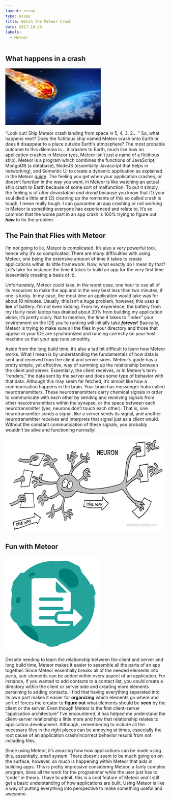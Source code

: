 ```yaml
---
layout: essay
type: essay
title: Watch the Meteor Crash
date: 2017-10-26
labels:
  - Meteor
---
```


## What happens in a crash 

<img class="ui medium left floated rounded image" width="300" src="../images/meteorhitearth.jpg">

“Look out! Ship Meteor crash landing from space in 5, 4, 3, 2… ” So, what happens next? Does the fictitious ship named Meteor crash onto Earth or does it disappear to a place outside Earth’s atmosphere? The most probable outcome to this dilemma is... it crashes to Earth, much like how an application crashes in Meteor (yes, Meteor isn’t just a name of a fictitious ship). Meteor is a program which combines the functions of JavaScript, MongoDB (a database), NodeJS (essentially Javascript that helps in networking), and Semantic UI to create a dynamic application as explained in the Meteor [guide](https://guide.meteor.com/). The feeling you get when your application crashes, or doesn’t function in the way you want, in Meteor is like watching an actual ship crash to Earth because of some sort of malfunction. To put it simply, the feeling is of *utter devastation and dread* because you know that (1) your soul died a little and (2) cleaning up the remnants of this so called crash is tough, I mean really tough. I can guarantee an app crashing or not working in Meteor is something everyone has experienced and relate to. It’s so common that the worse part in an app crash is 100% trying to figure out **_how_** to fix the problem. 

## The Pain that Flies with Meteor

I’m not going to lie, Meteor is complicated. It’s also a very powerful tool, hence why it’s so complicated. There are *many* difficulties with using Meteor, one being the extensive amount of time it takes to create applications within its little framework. Now, what exactly do I mean by that? Let’s take for instance the time it takes to build an app for the very first time (essentially creating a basis of it). 

Unfortunately, Meteor could take, in the worst case, one hour to use all of its resources to make the app and in the very best less than two minutes, if one is lucky. In my case, the most time an application would take was for about 10 minutes. Usually, this isn’t a huge problem, however, this uses **_a ton_** of battery. I’m not even kidding. From my experience, the battery from my (fairly new) laptop has drained about 20% from building my application alone; it’s pretty scary. Not to mention, the time it takes to “index” your environment on the IDE you’re running will initially take **_forever_**! Basically, Meteor is trying to make sure all the files in your directory and those that appear in your IDE are synchronized and running correctly on your host machine so that your app runs smoothly. 

Aside from the long build time, it’s also a tad bit difficult to learn how Meteor works. What I mean is by understanding the fundamentals of how data is sent and received from the client and server sides. Meteor’s guide has a pretty simple, yet effective, way of summing up the relationship between the client and server. Essentially, the client receives, or in Meteor’s term “renders,” the data sent by the server and does some type of behavior with that data. Although this may seem far fetched, it’s almost like how a communication happens in the brain. Your brain has messenger hubs called neurotransmitters. These neurotransmitters carry chemical signals in order to communicate with each other by sending and receiving signals from other neurotransmitters within the synapse, or the space between each neurotransmitter (yes, neurons don’t touch each other). That is, one neurotransmitter sends a signal, like a server sends its signal, and another neurotransmitter receives and interprets that signal just as a client would. Without the constant communication of these signals, you probably wouldn’t be alive and functioning normally! 

<img class="ui centered rounded image" height="300" src="../images/neuroncommunication.gif">

## Fun with Meteor 

<img class="ui right medium floated image" width="300" src="../images/meteorform.png">

Despite needing to learn the relationship between the client and server and long build time, Meteor makes it easier to assemble all the parts of an app together. Since Meteor essentially breaks all of the needed elements into parts, sub-elements can be added within every aspect of an application. For instance, if you wanted to add contacts to a contact list, you could create a directory within the client or server side and creating more elements pertaining to adding contacts. I find that having everything separated into its own part makes it easier for **organizing** which elements go where and sort of forces the creator to **figure out** what elements should be **seen** by the client or the server. Even though Meteor is the first client-server “application architecture” I’ve encountered, it has helped me understand the client-server relationship a little more and how that relationship relates to application development. Although, remembering to include all the necessary files in the right places can be annoying at times, especially the root cause of an application crash/incorrect behavior results from not including files.

Since using Meteor, it’s amazing how how applications can be made using this, essentially, small system. There doesn’t seem to be much going on on the surface; however, so much is happening within Meteor that aids in building apps. This is pretty impressive considering Meteor, a fairly complex program, does all the work for the programmer while the user just has to “code” in theory. I have to admit, this is a cool feature of Meteor and I still get a basic understanding of how applications are built. Using Meteor is like a way of putting everything into perspective to make something useful and awesome.
